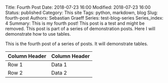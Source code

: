 Title: Fourth Post
Date: 2018-07-23 16:00
Modified: 2018-07-23 16:00
Status: published
Category: This site
Tags: python, markdown, blog
Slug: fourth-post
Authors: Sebastian Graeff
Series: test-blog-series
Series_index: 4
Summary: This is my fourth post! This post is a test and might be removed. This post is part of a series of demonstration posts. Here I will demonstrate how to use tables.

This is the fourth post of a series of posts. It will demonstrate tables.

| Column Header | Column Header |
| --- | ---| 
| Row 1 | Data 1 |
| Row 2 | Data 2 |